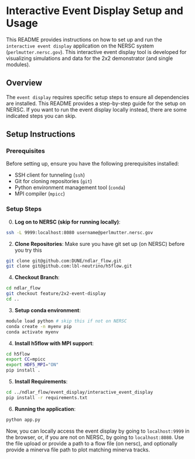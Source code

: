 # Interactive Event Display Setup and Usage

This README provides instructions on how to set up and run the `interactive event display` application on the NERSC system (`perlmutter.nersc.gov`). This interactive event display tool is developed for visualizing simulations and data for the 2x2 demonstrator (and single modules).

## Overview

The `event display` requires specific setup steps to ensure all dependencies are installed. This README provides a step-by-step guide for the setup on NERSC. If you want to run the event display locally instead, there are some indicated steps you can skip.

## Setup Instructions

### Prerequisites

Before setting up, ensure you have the following prerequisites installed:

- SSH client for tunneling (`ssh`)
- Git for cloning repositories (`git`)
- Python environment management tool (`conda`)
- MPI compiler (`mpicc`)

### Setup Steps
0. **Log on to NERSC (skip for running locally)**:
  
  ```bash
  ssh -L 9999:localhost:8080 username@perlmutter.nersc.gov
  ```

2. **Clone Repositories**:
Make sure you have git set up (on NERSC) before you try this

  ```bash
  git clone git@github.com:DUNE/ndlar_flow.git
  git clone git@github.com:lbl-neutrino/h5flow.git
  ```
   
4. **Checkout Branch**:

  ```bash
  cd ndlar_flow
  git checkout feature/2x2-event-display
  cd ..
  ```

3. **Setup conda environment**:

  ```bash
  module load python # skip this if not on NERSC
  conda create -n myenv pip
  conda activate myenv
  ```

4. **Install h5flow with MPI support**:

  ```bash
  cd h5flow
  export CC=mpicc
  export HDF5_MPI="ON"
  pip install .
  ```

5. **Install Requirements**:

  ```bash
  cd ../ndlar_flow/event_display/interactive_event_display
  pip install -r requirements.txt
  ```

6. **Running the application**:

  ```bash
  python app.py
  ```

Now, you can locally access the event display by going to `localhost:9999` in the browser, or, if you are not on NERSC, by going to `localhost:8080`. Use the file upload or provide a path to a flow file (on nersc), and optionally provide a minerva file path to plot matching minerva tracks.
